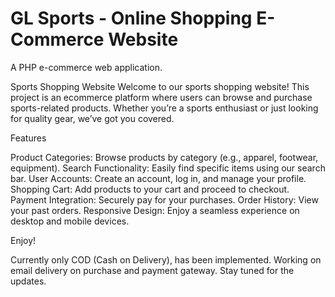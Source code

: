 GL Sports - Online Shopping E-Commerce Website
=========

A PHP e-commerce web application.

Sports Shopping Website
Welcome to our sports shopping website! This project is an ecommerce platform where users can browse and purchase sports-related products. Whether you’re a sports enthusiast or just looking for quality gear, we’ve got you covered.

Features

Product Categories: Browse products by category (e.g., apparel, footwear, equipment).
Search Functionality: Easily find specific items using our search bar.
User Accounts: Create an account, log in, and manage your profile.
Shopping Cart: Add products to your cart and proceed to checkout.
Payment Integration: Securely pay for your purchases.
Order History: View your past orders.
Responsive Design: Enjoy a seamless experience on desktop and mobile devices.

Enjoy!

Currently only COD (Cash on Delivery), has been implemented. Working on email delivery on purchase and payment gateway. Stay tuned for the updates.
